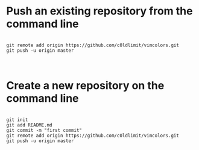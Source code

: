 # Push an existing repository from the command line

<pre>
<code>
git remote add origin https://github.com/c0ldlimit/vimcolors.git
git push -u origin master

</code>
</pre>


# Create a new repository on the command line
<pre>
<code>
git init
git add README.md
git commit -m "first commit"
git remote add origin https://github.com/c0ldlimit/vimcolors.git
git push -u origin master
</code>
</pre>
